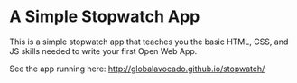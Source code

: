 # A Simple Stopwatch App

This is a simple stopwatch app that teaches you the basic HTML, CSS, and JS
skills needed to write your first Open Web App.

See the app running here: http://globalavocado.github.io/stopwatch/

